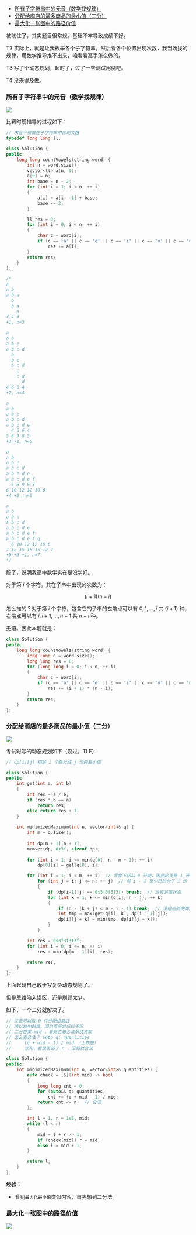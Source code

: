 
<!-- @import "[TOC]" {cmd="toc" depthFrom=1 depthTo=6 orderedList=false} -->

<!-- code_chunk_output -->

- [所有子字符串中的元音（数学找规律）](#所有子字符串中的元音数学找规律)
- [分配给商店的最多商品的最小值（二分）](#分配给商店的最多商品的最小值二分)
- [最大化一张图中的路径价值](#最大化一张图中的路径价值)

<!-- /code_chunk_output -->

被唬住了，其实题目很常规。基础不牢导致成绩不好。

T2 实际上，就是让我枚举各个子字符串，然后看各个位置出现次数，我当场找的规律，用数学推导推不出来，咱看看高手怎么做的。

T3 写了个动态规划，超时了，过了一些测试用例吧。

T4 没来得及做。

### 所有子字符串中的元音（数学找规律）

![](./images/leetcode-cn.com_contest_weekly-contest-266_problems_vowels-of-all-substrings_.png)

比赛时现推导的过程如下：

```cpp
// 求各个位置在子字符串中出现次数
typedef long long ll;

class Solution {
public:
    long long countVowels(string word) {
        int n = word.size();
        vector<ll> a(n, 0);
        a[0] = n;
        int base = n - 2;
        for (int i = 1; i < n; ++ i)
        {
            a[i] = a[i - 1] + base;
            base -= 2;
        }

        ll res = 0;
        for (int i = 0; i < n; ++ i)
        {
            char c = word[i];
            if (c == 'a' || c == 'e' || c == 'i' || c == 'o' || c == 'u')
                res += a[i];
        }
        return res;
    }
};

/*
a
a b
a b a
  b
  b a
    a
3 4 3
+1, n=3

a
a b
a b c
a b c d
  b
  b c
  b c d
    c
    c d
      d
4 6 6 4
+2, n=4

a
a b
a b c
a b c d
a b c d e
  4 6 6 4
5 8 9 8 5
+3 +1, n=5

a
a b
a b c
a b c d
a b c d e
a b c d e f
  5 8 9 8 5
6 10 12 12 10 6
+4 +2, n=6

a
a b
a b c
a b c d
a b c d e
a b c d e f
a b c d e f g
  6 10 12 12 10 6
7 12 15 16 15 12 7
+5 +3 +1, n=7
*/
```

服了，说明我高中数学实在是没学好。

对于第 $i$ 个字符，其在子串中出现的次数为：

$$(i+1)(n-i)$$

怎么推的？对于第 $i$ 个字符，包含它的子串的左端点可以有 $0,1,...,i$ 共 $(i+1)$ 种，右端点可以有 $i,i+1,...,n-1$ 共 $n-i$ 种。

无语。因此本题就是：

```cpp
class Solution {
public:
    long long countVowels(string word) {
        long long n = word.size();
        long long res = 0;
        for (long long i = 0; i < n; ++ i)
        {
            char c = word[i];
            if (c == 'a' || c == 'e' || c == 'i' || c == 'o' || c == 'u')
                res += (i + 1) * (n - i);
        }
        return res;
    }
};
```

### 分配给商店的最多商品的最小值（二分）

![](./images/leetcode-cn.com_contest_weekly-contest-266_problems_minimized-maximum-of-products-distributed-to-any-store_.png)

考试时写的动态规划如下（没过，TLE）：

```cpp
// dp[i][j] 把前 i 个数分成 j 份的最小值

class Solution {
public:
    int get(int a, int b)
    {
        int res = a / b;
        if (res * b == a)
            return res;
        else return res + 1;
    }
    
    int minimizedMaximum(int n, vector<int>& q) {
        int m = q.size();
        
        int dp[m + 1][n + 1];
        memset(dp, 0x3f, sizeof dp);
        
        for (int i = 1; i <= min(q[0], n - m + 1); ++ i)
            dp[0][i] = get(q[0], i);

        for (int i = 1; i < m; ++ i)  // 零食下标从 0 开始，因此这里是 1 开始
            for (int j = i; j <= n; ++ j)  // 前 i - 1 至少已经分了 i 份
            {
                if (dp[i-1][j] == 0x3f3f3f3f) break;  // 没有前置状态
                for (int k = 1; k <= min(q[i], n - j); ++ k)
                {
                    if (n - (k + j) < m - i - 1) break;  // 没给后面的商品留够位置
                    int tmp = max(get(q[i], k), dp[i - 1][j]);
                    dp[i][j + k] = min(tmp, dp[i][j + k]);
                }
            }

        int res = 0x3f3f3f3f;
        for (int i = 0; i <= n; ++ i)
            res = min(dp[m - 1][i], res);

        return res;
    }
};
```

上面起码自己敢于写复杂动态规划了。

但是思维陷入误区，还是刷题太少。

如下，一个二分就解决了。

```cpp
// 注意可以取 0 件分配给商店
// 所以越小越难，因为容易分成过多份
// 二分答案 mid ，看是否是合法解决方案
// 怎么看合法？ auto q: quantities
//     (q + mid - 1) / mid （上取整）
//     求和，看是否超了 n ，没超就合法

class Solution {
public:
    int minimizedMaximum(int n, vector<int>& quantities) {
        auto check = [&](int mid) -> bool
        {
            long long cnt = 0;
            for (auto&& q: quantities)
                cnt += (q + mid - 1) / mid;
            return cnt <= n;  // 合法
        };

        int l = 1, r = 1e5, mid;
        while (l < r)
        {
            mid = l + r >> 1;
            if (check(mid)) r = mid;
            else l = mid + 1;
        }

        return l;
    }
};
```

**经验：**
- 看到`最大化最小值`类似内容，首先想到二分法。

### 最大化一张图中的路径价值

![](./images/leetcode-cn.com_contest_weekly-contest-266_problems_maximum-path-quality-of-a-graph_.png)

```cpp
```
